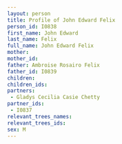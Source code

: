 ```yaml
---
layout: person
title: Profile of John Edward Felix
person_id: I0838
first_name: John Edward
last_name: Felix
full_name: John Edward Felix
mother: 
mother_id: 
father: Ambroise Rosairo Felix
father_id: I0839
children:
children_ids:
partners:
 - Gladys Cecilia Casie Chetty
partner_ids:
 - I0837
relevant_trees_names:
relevant_trees_ids:
sex: M
---
```


